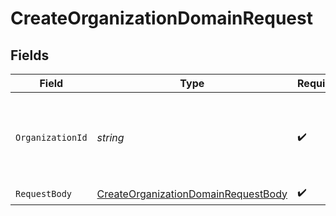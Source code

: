 # CreateOrganizationDomainRequest


## Fields

| Field                                                                                               | Type                                                                                                | Required                                                                                            | Description                                                                                         |
| --------------------------------------------------------------------------------------------------- | --------------------------------------------------------------------------------------------------- | --------------------------------------------------------------------------------------------------- | --------------------------------------------------------------------------------------------------- |
| `OrganizationId`                                                                                    | *string*                                                                                            | :heavy_check_mark:                                                                                  | The ID of the organization where the new domain will be created.                                    |
| `RequestBody`                                                                                       | [CreateOrganizationDomainRequestBody](../../Models/Requests/CreateOrganizationDomainRequestBody.md) | :heavy_check_mark:                                                                                  | N/A                                                                                                 |
